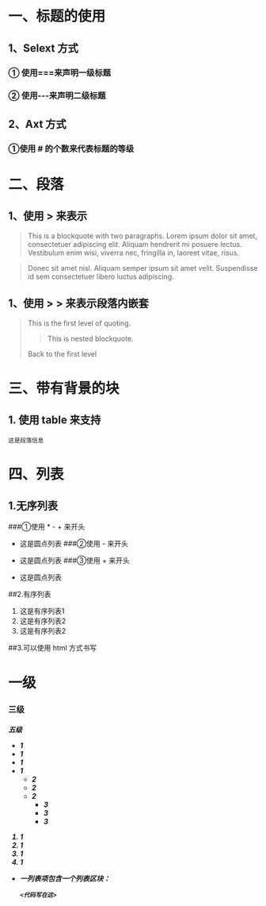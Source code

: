 # 一、标题的使用
## 1、Selext 方式
### ① 使用===来声明一级标题
### ② 使用---来声明二级标题

## 2、Axt 方式
### ①使用 # 的个数来代表标题的等级

# 二、段落
## 1、使用 > 来表示
> This is a blockquote with two paragraphs. Lorem ipsum dolor sit amet,
consectetuer adipiscing elit. Aliquam hendrerit mi posuere lectus.
Vestibulum enim wisi, viverra nec, fringilla in, laoreet vitae, risus.

> Donec sit amet nisl. Aliquam semper ipsum sit amet velit. Suspendisse
id sem consectetuer libero luctus adipiscing.

## 1、使用 > > 来表示段落内嵌套
> This is the first level of quoting.
>
> > This is nested blockquote.
>
> Back to the first level

# 三、带有背景的块
## 1. 使用 table 来支持

    这是段落信息
    
# 四、列表
## 1.无序列表
###①使用 * - + 来开头
* 这是圆点列表
###②使用 - 来开头
- 这是圆点列表
###③使用 + 来开头
+ 这是圆点列表

##2.有序列表
1. 这是有序列表1
2. 这是有序列表2
3. 这是有序列表2

##3.可以使用 html 方式书写
<h1>一级
<h3>三级
<h5>五级

<ul>
    <li> 1
    <li> 1
    <li> 1
    <li> 1
    <ul>
        <li>2
        <li>2
        <li>2
        <ul>
            <li>3
            <li>3
            <li>3
        </ul>
    </ul>
</ul>    
<ol>
    <li> 1
    <li> 1
    <li> 1
    <li> 1
</ol>

-   一列表项包含一个列表区块：

        <代码写在这> 